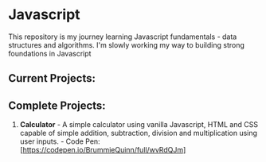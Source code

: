 # Javascript
 This repository is my journey learning Javascript fundamentals - data structures and algorithms.  I'm slowly working my way to building strong foundations in Javascript

## Current Projects:

## Complete Projects:
1. **Calculator** - A simple calculator using vanilla Javascript, HTML and CSS capable of simple addition, subtraction, division and multiplication using user inputs.
                  - Code Pen: [https://codepen.io/BrummieQuinn/full/wvRdQJm]
                                        
                                       
